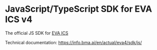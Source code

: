 # JavaScript/TypeScript SDK for EVA ICS v4

The official JS SDK for [EVA ICS](https://www.eva-ics.com/)

Technical documentation: <https://info.bma.ai/en/actual/eva4/sdk/js/>

